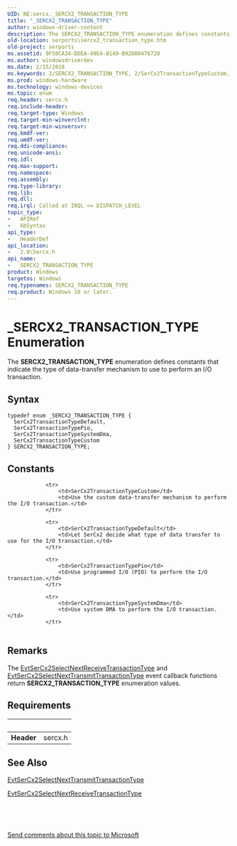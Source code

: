 ```yaml
---
UID: NE:sercx._SERCX2_TRANSACTION_TYPE
title: "_SERCX2_TRANSACTION_TYPE"
author: windows-driver-content
description: The SERCX2_TRANSACTION_TYPE enumeration defines constants that indicate the type of data-transfer mechanism to use to perform an I/O transaction.
old-location: serports\sercx2_transaction_type.htm
old-project: serports
ms.assetid: 9F50CA34-DDEA-49E4-8149-B92D00476720
ms.author: windowsdriverdev
ms.date: 2/15/2018
ms.keywords: 2/SERCX2_TRANSACTION_TYPE, 2/SerCx2TransactionTypeCustom, 2/SerCx2TransactionTypeDefault, 2/SerCx2TransactionTypePio, 2/SerCx2TransactionTypeSystemDma, SERCX2_TRANSACTION_TYPE, SERCX2_TRANSACTION_TYPE enumeration [Serial Ports], SerCx2TransactionTypeCustom, SerCx2TransactionTypeDefault, SerCx2TransactionTypePio, SerCx2TransactionTypeSystemDma, _SERCX2_TRANSACTION_TYPE, serports.sercx2_transaction_type
ms.prod: windows-hardware
ms.technology: windows-devices
ms.topic: enum
req.header: sercx.h
req.include-header: 
req.target-type: Windows
req.target-min-winverclnt: 
req.target-min-winversvr: 
req.kmdf-ver: 
req.umdf-ver: 
req.ddi-compliance: 
req.unicode-ansi: 
req.idl: 
req.max-support: 
req.namespace: 
req.assembly: 
req.type-library: 
req.lib: 
req.dll: 
req.irql: Called at IRQL <= DISPATCH_LEVEL
topic_type:
-	APIRef
-	kbSyntax
api_type:
-	HeaderDef
api_location:
-	2.0\Sercx.h
api_name:
-	SERCX2_TRANSACTION_TYPE
product: Windows
targetos: Windows
req.typenames: SERCX2_TRANSACTION_TYPE
req.product: Windows 10 or later.
---
```


# _SERCX2_TRANSACTION_TYPE Enumeration
The <b>SERCX2_TRANSACTION_TYPE</b> enumeration defines constants that indicate the type of data-transfer mechanism to use to perform an I/O transaction.

## Syntax
````
typedef enum _SERCX2_TRANSACTION_TYPE { 
  SerCx2TransactionTypeDefault,
  SerCx2TransactionTypePio,
  SerCx2TransactionTypeSystemDma,
  SerCx2TransactionTypeCustom
} SERCX2_TRANSACTION_TYPE;
````

## Constants

<table>
            
                <tr>
                    <td>SerCx2TransactionTypeCustom</td>
                    <td>Use the custom data-transfer mechanism to perform the I/O transaction.</td>
                </tr>
            
                <tr>
                    <td>SerCx2TransactionTypeDefault</td>
                    <td>Let SerCx2 decide what type of data transfer to use for the I/O transaction.</td>
                </tr>
            
                <tr>
                    <td>SerCx2TransactionTypePio</td>
                    <td>Use programmed I/O (PIO) to perform the I/O transaction.</td>
                </tr>
            
                <tr>
                    <td>SerCx2TransactionTypeSystemDma</td>
                    <td>Use system DMA to perform the I/O transaction.</td>
                </tr>
</table>

## Remarks

The <a href="..\sercx\nc-sercx-evt_sercx2_select_next_receive_transaction_type.md">EvtSerCx2SelectNextReceiveTransactionType</a> and <a href="..\sercx\nc-sercx-evt_sercx2_select_next_transmit_transaction_type.md">EvtSerCx2SelectNextTransmitTransactionType</a> event callback functions return <b>SERCX2_TRANSACTION_TYPE</b> enumeration values.

## Requirements
| &nbsp; | &nbsp; |
| ---- |:---- |
| **Header** | sercx.h |

## See Also

<a href="..\sercx\nc-sercx-evt_sercx2_select_next_transmit_transaction_type.md">EvtSerCx2SelectNextTransmitTransactionType</a>



<a href="..\sercx\nc-sercx-evt_sercx2_select_next_receive_transaction_type.md">EvtSerCx2SelectNextReceiveTransactionType</a>



 

 

<a href="mailto:wsddocfb@microsoft.com?subject=Documentation%20feedback [serports\serports]:%20SERCX2_TRANSACTION_TYPE enumeration%20 RELEASE:%20(2/15/2018)&amp;body=%0A%0APRIVACY STATEMENT%0A%0AWe use your feedback to improve the documentation. We don't use your email address for any other purpose, and we'll remove your email address from our system after the issue that you're reporting is fixed. While we're working to fix this issue, we might send you an email message to ask for more info. Later, we might also send you an email message to let you know that we've addressed your feedback.%0A%0AFor more info about Microsoft's privacy policy, see http://privacy.microsoft.com/en-us/default.aspx." title="Send comments about this topic to Microsoft">Send comments about this topic to Microsoft</a>